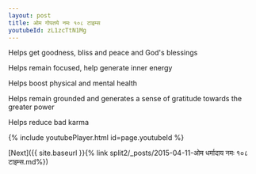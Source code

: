 ```yaml
---
layout: post
title: ओम गोपतये नमः १०८ टाइम्स
youtubeId: zL1zcTtN1Mg
---
```

 
 
Helps get goodness, bliss and peace and God's blessings
 
Helps remain focused, help generate inner energy 
 
Helps boost physical and mental health 
 
Helps remain grounded and generates a sense of gratitude towards the greater power 
 
Helps reduce bad karma
 
 
 
 


{% include youtubePlayer.html id=page.youtubeId %}
 
[Next]({{ site.baseurl }}{% link  split2/_posts/2015-04-11-ओम धर्मादाय नमः १०८ टाइम्स.md%})
 
